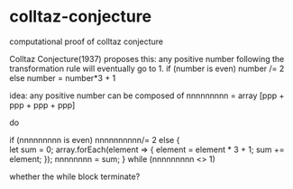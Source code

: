# colltaz-conjecture
computational proof of colltaz conjecture

Colltaz Conjecture(1937) proposes this: any positive number following the transformation rule will eventually go to 1.
if (number is even) number /= 2
else number = number*3 + 1

idea: any positive number can be composed of
nnnnnnnnn = array [ppp + ppp + ppp + ppp]

do 
 
 if (nnnnnnnnn is even) nnnnnnnnnn/= 2 
 else {   
    let sum = 0;
    array.forEach(element => {
            element = element * 3 + 1;
            sum += element;
   });
   nnnnnnnn = sum;
  }
while (nnnnnnnnn <> 1)

whether the while block terminate? 
